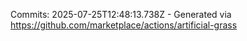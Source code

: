 Commits: 2025-07-25T12:48:13.738Z - Generated via https://github.com/marketplace/actions/artificial-grass
<br>
